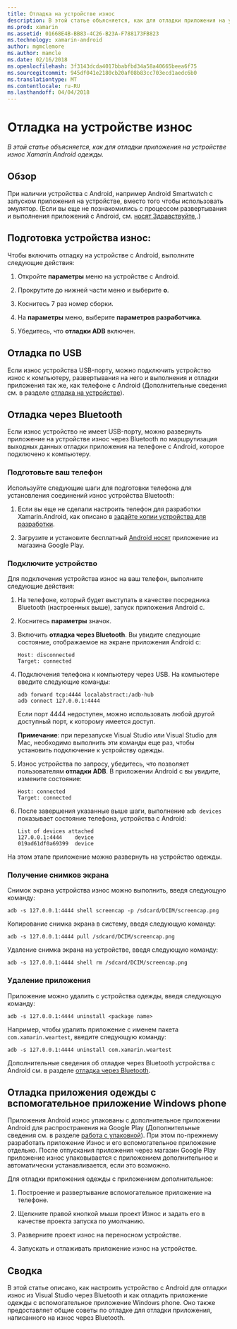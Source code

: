 ```yaml
---
title: Отладка на устройстве износ
description: В этой статье объясняется, как для отладки приложения на устройстве износ Xamarin.Android одежды.
ms.prod: xamarin
ms.assetid: 01668E4B-BB83-4C26-B23A-F788173FB823
ms.technology: xamarin-android
author: mgmclemore
ms.author: mamcle
ms.date: 02/16/2018
ms.openlocfilehash: 3f3143dcda4017bbabfbd34a58a40665beea6f75
ms.sourcegitcommit: 945df041e2180cb20af08b83cc703ecd1aedc6b0
ms.translationtype: MT
ms.contentlocale: ru-RU
ms.lasthandoff: 04/04/2018
---
```

# <a name="debug-on-a-wear-device"></a>Отладка на устройстве износ

_В этой статье объясняется, как для отладки приложения на устройстве износ Xamarin.Android одежды._


## <a name="overview"></a>Обзор

При наличии устройства с Android, например Android Smartwatch с запуском приложения на устройстве, вместо того чтобы использовать эмулятор. (Если вы еще не познакомились с процессом развертывания и выполнения приложений с Android, см. [носят Здравствуйте,](~/android/wear/get-started/hello-wear.md).)

## <a name="prepare-the-wear-device"></a>Подготовка устройства износ:

Чтобы включить отладку на устройстве с Android, выполните следующие действия:

1.  Откройте **параметры** меню на устройстве с Android.

2.  Прокрутите до нижней части меню и выберите **о**.

3.  Коснитесь 7 раз номер сборки.

4.  На **параметры** меню, выберите **параметров разработчика**.

5.  Убедитесь, что **отладки ADB** включен.


## <a name="debugging-over-usb"></a>Отладка по USB

Если износ устройства USB-порту, можно подключить устройство износ к компьютеру, развертывания на него и выполнения и отладки приложения так же, как телефоне с Android (Дополнительные сведения см. в разделе [отладка на устройстве](~/android/deploy-test/debugging/debug-on-device.md)).


## <a name="debugging-over-bluetooth"></a>Отладка через Bluetooth

Если износ устройство не имеет USB-порту, можно развернуть приложение на устройстве износ через Bluetooth по маршрутизация выходных данных отладки приложения на телефоне с Android, которое подключено к компьютеру. 

### <a name="prepare-your-phone"></a>Подготовьте ваш телефон

Используйте следующие шаги для подготовки телефона для установления соединений износ устройства Bluetooth: 

1.  Если вы еще не сделали настроить телефон для разработки Xamarin.Android, как описано в [задайте копии устройства для разработки](~/android/get-started/installation/set-up-device-for-development.md).

2.  Загрузите и установите бесплатный [Android носят](https://play.google.com/store/apps/details?id=com.google.android.wearable.app) приложение из магазина Google Play.

### <a name="connect-the-device"></a>Подключите устройство

Для подключения устройства износ на ваш телефон, выполните следующие действия:

1.  На телефоне, который будет выступать в качестве посредника Bluetooth (настроенных выше), запуск приложения Android с. 

2.  Коснитесь **параметры** значок.

3.  Включить **отладка через Bluetooth**. Вы увидите следующие состояние, отображаемое на экране приложения Android с:

        Host: disconnected
        Target: connected

4.  Подключения телефона к компьютеру через USB. На компьютере введите следующие команды:

    ```shell
    adb forward tcp:4444 localabstract:/adb-hub
    adb connect 127.0.0.1:4444
    ```

    Если порт 4444 недоступен, можно использовать любой другой доступный порт, к которому имеется доступ. 

    **Примечание**: при перезапуске Visual Studio или Visual Studio для Mac, необходимо выполнить эти команды еще раз, чтобы установить подключение к устройству одежды.

5.  Износ устройства по запросу, убедитесь, что позволяет пользователям **отладки ADB**. В приложении Android с вы увидите, измените состояние:

        Host: connected
        Target: connected

6.  После завершения указанные выше шаги, выполнение `adb devices` показывает состояние телефона, устройства с Android:

        List of devices attached
        127.0.0.1:4444    device
        019ad61df0a69399  device

На этом этапе приложение можно развернуть на устройство одежды.

<a name="screenshots" />

### <a name="taking-screenshots"></a>Получение снимков экрана

Снимок экрана устройства износ можно выполнить, введя следующую команду: 

```shell
adb -s 127.0.0.1:4444 shell screencap -p /sdcard/DCIM/screencap.png
```

Копирование снимка экрана в систему, введя следующую команду:

```shell
adb -s 127.0.0.1:4444 pull /sdcard/DCIM/screencap.png
```

Удаление снимка экрана на устройстве, введя следующую команду:

```shell
adb -s 127.0.0.1:4444 shell rm /sdcard/DCIM/screencap.png
```


### <a name="uninstalling-an-app"></a>Удаление приложения

Приложение можно удалить с устройства одежды, введя следующую команду:

```shell
adb -s 127.0.0.1:4444 uninstall <package name>
```

Например, чтобы удалить приложение с именем пакета `com.xamarin.weartest`, введите следующую команду:

```shell
adb -s 127.0.0.1:4444 uninstall com.xamarin.weartest
```

Дополнительные сведения об отладке через Bluetooth устройства с Android см. в разделе [отладка через Bluetooth](https://developer.android.com/training/wearables/apps/bt-debugging.html).


## <a name="debugging-a-wear-app-with-a-companion-phone-app"></a>Отладка приложения одежды с вспомогательное приложение Windows phone

Приложения Android износ упакованы с дополнительное приложении Android для распространения на Google Play (Дополнительные сведения см. в разделе [работа с упаковкой](~/android/wear/deploy-test/packaging.md)). При этом по-прежнему разработать приложение Износ и его вспомогательное приложение отдельно. После отпускания приложения через магазин Google Play приложение износ упаковывается с приложением дополнительное и автоматически устанавливается, если это возможно.

Для отладки приложения одежды с приложением дополнительное: 

1.  Построение и развертывание вспомогательное приложение на телефоне.

2.  Щелкните правой кнопкой мыши проект Износ и задать его в качестве проекта запуска по умолчанию.

3.  Разверните проект износ на переносном устройстве.

4.  Запускать и отлаживать приложение износ на устройстве.

 
## <a name="summary"></a>Сводка

В этой статье описано, как настроить устройство с Android для отладки износ из Visual Studio через Bluetooth и как отладить приложение одежды с вспомогательное приложение Windows phone. Оно также предоставляет общие советы по отладке для отладки приложения, написанного на износ через Bluetooth.
